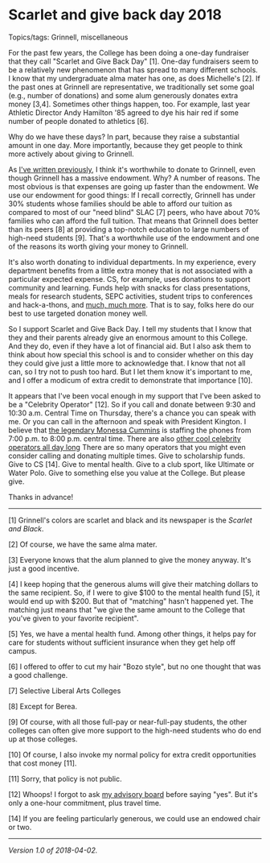 Scarlet and give back day 2018
==============================

Topics/tags: Grinnell, miscellaneous

For the past few years, the College has been doing a one-day fundraiser
that they call "Scarlet and Give Back Day" [1].  One-day fundraisers
seem to be a relatively new phenomenon that has spread to many different
schools.  I know that my undergraduate alma mater has one, as does
Michelle's [2].  If the past ones at Grinnell are representative, we
traditionally set some goal (e.g., number of donations) and some alum
generously donates extra money [3,4].  Sometimes other things happen, too.
For example, last year Athletic Director Andy Hamilton '85 agreed to
dye his hair red if some number of people donated to athletics [6].

Why do we have these days?  In part, because they raise a substantial
amount in one day.  More importantly, because they get people to think
more actively about giving to Grinnell.  

As [I've written previously](donating-to-grinnell), I think it's
worthwhile to donate to Grinnell, even though Grinnell has a massive
endowment.  Why?  A number of reasons.  The most obvious is that expenses
are going up faster than the endowment.  We use our endowment for good
things: If I recall correctly, Grinnell has under 30% students whose
families should be able to afford our tuition as compared to most of our
"need blind" SLAC [7] peers, who have about 70% families who can afford
the full tuition.  That means that Grinnell does better than its peers [8]
at providing a top-notch education to large numbers of high-need students
[9].  That's a worthwhile use of the endowment and one of the reasons
its worth giving your money to Grinnell.

It's also worth donating to individual departments.  In my experience,
every department benefits from a little extra money that is not
associated with a particular expected expense.  CS, for example,
uses donations to support community and learning.  Funds help with
snacks for class presentations, meals for research students, SEPC
activities, student trips to conferences and hack-a-thons, and [much,
much more](donor-thank-you-2016-12).  That is to say, folks here do our
best to use targeted donation money well.

So I support Scarlet and Give Back Day.  I tell my students that I
know that they and their parents already give an enormous amount to
this College.  And they do, even if they have a lot of financial aid.
But I also ask them to think about how special this school is and to
consider whether on this day they could give just a little more to
acknowledge that.  I know that not all can, so I try not to push too
hard.  But I let them know it's important to me, and I offer a modicum
of extra credit to demonstrate that importance [10].

It appears that I've been vocal enough in my support that I've
been asked to be a "Celebrity Operator" [12].  So if you call and
donate between 9:30 and 10:30 a.m. Central Time on Thursday,
there's a chance you can speak with me.  Or you can call in the afternoon
and speak with President Kington.  I believe that [the legendary Monessa
Cummins](monessa-cummins) is staffing the phones from 7:00 p.m. to 8:00
p.m. central time.  There are also [other cool celebrity operators all day
long](https://alumni.grinnell.edu/sgbd/scarlet-and-give-back-day-is-coming-soon)
There are so many operators that you might even consider calling and
donating multiple times.  Give to scholarship funds.  Give to CS [14].
Give to mental health.  Give to a club sport, like Ultimate or Water Polo.
Give to something else you value at the College.  But please give.

Thanks in advance!

---

[1] Grinnell's colors are scarlet and black and its newspaper is the
_Scarlet and Black_.  

[2] Of course, we have the same alma mater.

[3] Everyone knows that the alum planned to give the money anyway.  It's
just a good incentive.

[4] I keep hoping that the generous alums will give their matching dollars
to the same recipient.  So, if I were to give $100 to the mental health
fund [5], it would end up with $200.  But that of "matching" hasn't happened 
yet.  The matching just means that "we give the same amount to the
College that you've given to your favorite recipient".

[5] Yes, we have a mental health fund.  Among other things, it helps pay
for care for students without sufficient insurance when they get help
off campus.

[6] I offered to offer to cut my hair "Bozo style", but no one thought
that was a good challenge.

[7] Selective Liberal Arts Colleges

[8] Except for Berea.

[9] Of course, with all those full-pay or near-full-pay students, the
other colleges can often give more support to the high-need students
who do end up at those colleges.

[10] Of course, I also invoke my normal policy for extra credit
opportunities that cost money [11].

[11] Sorry, that policy is not public.

[12] Whoops!  I forgot to ask [my advisory board](my-advisory-board)
before saying "yes".  But it's only a one-hour commitment, plus
travel time.

[14] If you are feeling particularly generous, we could use an endowed
chair or two.

---

*Version 1.0 of 2018-04-02.*
